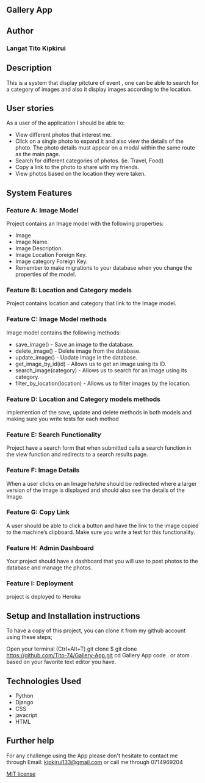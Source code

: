 ## Gallery App 


## Author
### Langat Tito Kipkirui

## Description
This is a system that display pitcture of event , one can be able to search for a category of images and also it display images according to the location.

## User stories
As a user of the application I should be able to:

* View different photos that interest me.
* Click on a single photo to expand it and also view the details of the photo. The photo details must appear on a modal within the same route as the main page.
* Search for different categories of photos. (ie. Travel, Food)
* Copy a link to the photo to share with my friends.
* View photos based on the location they were taken.

## System Features
### Feature A: Image Model
Project contains an Image model with the following properties:

* Image
* Image Name.
* Image Description.
* Image Location Foreign Key.
* Image category Foreign Key.
* Remember to make migrations to your database when you change the properties of the model.

### Feature B: Location and Category models
Project contains location and category that link to the Image model.

### Feature C: Image Model methods
Image model contains the following methods:

* save_image() - Save an image to the database.
* delete_image() - Delete image from the database.
* update_image() - Update image in the database.
* get_image_by_id(id) - Allows us to get an image using its ID.
* search_image(category) - Allows us to search for an image using its category.
* filter_by_location(location) - Allows us to filter images by the location.

### Feature D: Location and Category models methods
implemention of the save, update and delete methods in both models and making sure you write tests for each method

### Feature E: Search Functionality
Project have a search form that when submitted calls a search function in the view function and redirects to a search results page.

### Feature F: Image Details
When a user clicks on an Image he/she should be redirected where a larger version of the image is displayed and should also see the details of the Image.

### Feature G: Copy Link
A user should be able to click a button and have the link to the image copied to the machine’s clipboard. Make sure you write a test for this functionality.

### Feature H: Admin Dashboard
Your project should have a dashboard that you will use to post photos to the database and manage the photos.

### Feature I: Deployment
project is deployed to Heroku 

## Setup and Installation instructions
To have a copy of this project, you can clone it from my github account using these steps;

Open your terminal (Ctrl+Alt+T)
git clone $ git clone https://github.com/Tito-74/Gallery-App.git
cd Gallery App 
code . or atom . based on your favorite text editor you have.

## Technologies Used
 * Python 
 * Django
 * CSS
 * javacript
 * HTML

## Further help
For any challenge using the App please don't hesitate to contact me through Email: kipkirui133@gmail.com or call me through 0714969204

<a href=''>MIT license</a>